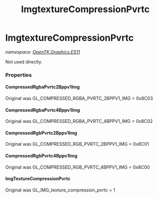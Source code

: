 ﻿---
title: ImgtextureCompressionPvrtc
---

# ImgtextureCompressionPvrtc
_namespace: [OpenTK.Graphics.ES11](N-OpenTK.Graphics.ES11.html)_

Not used directly.



### Properties

#### CompressedRgbaPvrtc2Bppv1Img
Original was GL_COMPRESSED_RGBA_PVRTC_2BPPV1_IMG = 0x8C03
#### CompressedRgbaPvrtc4Bppv1Img
Original was GL_COMPRESSED_RGBA_PVRTC_4BPPV1_IMG = 0x8C02
#### CompressedRgbPvrtc2Bppv1Img
Original was GL_COMPRESSED_RGB_PVRTC_2BPPV1_IMG = 0x8C01
#### CompressedRgbPvrtc4Bppv1Img
Original was GL_COMPRESSED_RGB_PVRTC_4BPPV1_IMG = 0x8C00
#### ImgTextureCompressionPvrtc
Original was GL_IMG_texture_compression_pvrtc = 1

